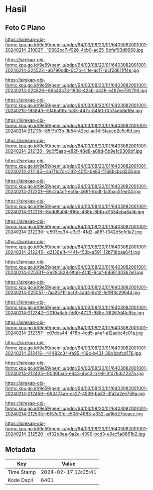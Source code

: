 # Hasil

## Foto C Plano

https://sirekap-obj-formc.kpu.go.id/9e59/pemilu/pdpr/64/03/08/20/01/6403082001001-20240214-210827--10682bc7-f926-4cb0-ac25-9bfef93d0968.jpg

https://sirekap-obj-formc.kpu.go.id/9e59/pemilu/pdpr/64/03/08/20/01/6403082001001-20240214-224522--ab790cdb-0c7b-41fe-acf7-6cf2d611ff4e.jpg

https://sirekap-obj-formc.kpu.go.id/9e59/pemilu/pdpr/64/03/08/20/01/6403082001001-20240214-224826--69a42a73-1608-42ab-b438-e487ee792793.jpg

https://sirekap-obj-formc.kpu.go.id/9e59/pemilu/pdpr/64/03/08/20/01/6403082001001-20240215-195843--5f46a9fb-1c83-447c-8450-f0574eb8e19d.jpg

https://sirekap-obj-formc.kpu.go.id/9e59/pemilu/pdpr/64/03/08/20/01/6403082001001-20240214-212115--85f7b13b-1b54-42cd-ac14-3faeed2c5e6d.jpg

https://sirekap-obj-formc.kpu.go.id/9e59/pemilu/pdpr/64/03/08/20/01/6403082001001-20240214-212130--9d0f5aab-e82f-48d8-a08d-5b9e1c9309bf.jpg

https://sirekap-obj-formc.kpu.go.id/9e59/pemilu/pdpr/64/03/08/20/01/6403082001001-20240214-212145--aa7f1d7c-c142-40f5-be83-f768bcbcd328.jpg

https://sirekap-obj-formc.kpu.go.id/9e59/pemilu/pdpr/64/03/08/20/01/6403082001001-20240214-212201--66c2a4cf-ec0a-466f-8cdf-1a3bac51ed04.jpg

https://sirekap-obj-formc.kpu.go.id/9e59/pemilu/pdpr/64/03/08/20/01/6403082001001-20240214-212216--8ddd8a04-616d-438b-8bfb-d1534cba8a5b.jpg

https://sirekap-obj-formc.kpu.go.id/9e59/pemilu/pdpr/64/03/08/20/01/6403082001001-20240214-212230--e593ca34-e3e3-41d2-a86f-f342d5cfc1a2.jpg

https://sirekap-obj-formc.kpu.go.id/9e59/pemilu/pdpr/64/03/08/20/01/6403082001001-20240214-212245--d2136e1f-444f-453b-a591-12b718bae64f.jpg

https://sirekap-obj-formc.kpu.go.id/9e59/pemilu/pdpr/64/03/08/20/01/6403082001001-20240214-225301--3e28c828-9fb6-41d5-9caf-6466130367e0.jpg

https://sirekap-obj-formc.kpu.go.id/9e59/pemilu/pdpr/64/03/08/20/01/6403082001001-20240214-225057--7aa2571f-bcf3-4ad4-8c12-fef9f3c2904d.jpg

https://sirekap-obj-formc.kpu.go.id/9e59/pemilu/pdpr/64/03/08/20/01/6403082001001-20240214-212342--2010a8a5-fd60-4723-988c-38267d4fc95c.jpg

https://sirekap-obj-formc.kpu.go.id/9e59/pemilu/pdpr/64/03/08/20/01/6403082001001-20240214-212357--c07dca44-478b-4cd5-a4af-a12aabc4e01a.jpg

https://sirekap-obj-formc.kpu.go.id/9e59/pemilu/pdpr/64/03/08/20/01/6403082001001-20240214-212416--44482c34-fa95-419b-b431-39b1cbfcd178.jpg

https://sirekap-obj-formc.kpu.go.id/9e59/pemilu/pdpr/64/03/08/20/01/6403082001001-20240214-212435--9036faa5-e643-4bc3-b7e9-3fd76d51237b.jpg

https://sirekap-obj-formc.kpu.go.id/9e59/pemilu/pdpr/64/03/08/20/01/6403082001001-20240214-212450--692474ae-cc27-4539-ba33-dfa2a2ee759a.jpg

https://sirekap-obj-formc.kpu.go.id/9e59/pemilu/pdpr/64/03/08/20/01/6403082001001-20240214-212505--6f57e0fe-c506-4683-a332-aa16d27beacc.jpg

https://sirekap-obj-formc.kpu.go.id/9e59/pemilu/pdpr/64/03/08/20/01/6403082001001-20240214-212520--df32b8ea-9a2e-4399-bcd3-e9ac5a8861b2.jpg


## Metadata

| Key        | Value               |
| ---------- | ------------------- |
| Time Stamp | 2024-02-17 13:05:41 |
| Kode Dapil | 6401                |



